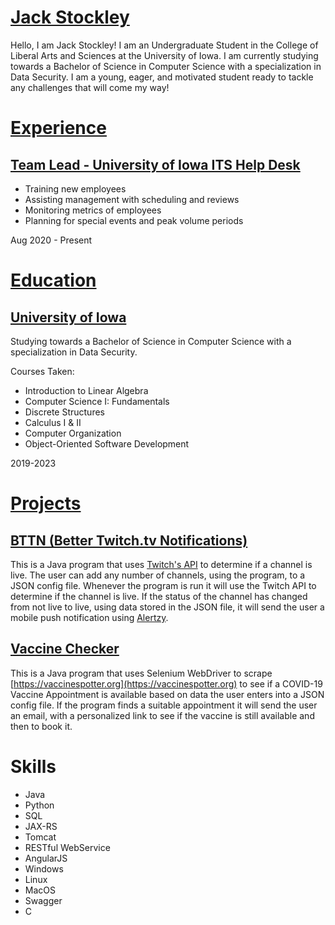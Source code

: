 # [Jack Stockley](https://www.linkedin.com/in/jack-stockley/)
Hello, I am Jack Stockley! I am an Undergraduate Student in the College of Liberal Arts and Sciences at the University of Iowa. I am currently studying towards a Bachelor of Science in Computer Science with a specialization in Data Security. I am a young, eager, and motivated student ready to tackle any challenges that will come my way!

# [Experience](experience.md)

## [Team Lead - University of Iowa ITS Help Desk](https://its.uiowa.edu/)
  * Training new employees
  * Assisting management with scheduling and reviews
  * Monitoring metrics of employees
  * Planning for special events and peak volume periods

Aug 2020 - Present

# [Education](education.md)
## [University of Iowa](https://uiowa.edu/)
Studying towards a Bachelor of Science in Computer Science with a specialization in Data Security.

Courses Taken:
  * Introduction to Linear Algebra
  * Computer Science I: Fundamentals 
  * Discrete Structures
  * Calculus I & II
  * Computer Organization
  * Object-Oriented Software Development

2019-2023

# [Projects](projects.md)
## [BTTN (Better Twitch.tv Notifications)](https://github.com/jnstockley/BTTN)
   This is a Java program that uses [Twitch's API](https://dev.twitch.tv/docs/api/) to determine if a channel is live. The user can add any number of channels, using the program, to a JSON config file. Whenever the program is run it will use the Twitch API to determine if the channel is live. If the status of the channel has changed from not live to live, using data stored in the JSON file, it will send the user a mobile push notification using [Alertzy](https://alertzy.app).

## [Vaccine Checker](https://github.com/jnstockley/Vaccine-Checker)
   This is a Java program that uses Selenium WebDriver to scrape [https://vaccinespotter.org](https://vaccinespotter.org) to see if a COVID-19 Vaccine Appointment is available based on data the user enters into a JSON config file. If the program finds a suitable appointment it will send the user an email, with a personalized link to see if the vaccine is still available and then to book it.

# Skills
  - Java
  - Python
  - SQL
  - JAX-RS
  - Tomcat
  - RESTful WebService
  - AngularJS
  - Windows
  - Linux
  - MacOS
  - Swagger
  - C

